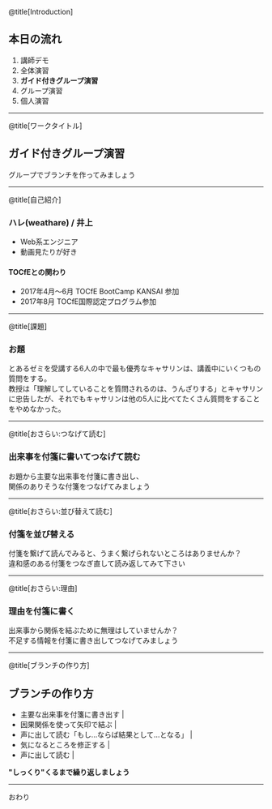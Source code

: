 @title[Introduction]
## 本日の流れ

1. 講師デモ
1. 全体演習
1. **ガイド付きグループ演習**
1. グループ演習
1. 個人演習

---

@title[ワークタイトル]
## ガイド付きグループ演習

グループでブランチを作ってみましょう

---

@title[自己紹介]
### ハレ(weathare) / 井上
- Web系エンジニア
- 動画見たりが好き

#### TOCfEとの関わり
- 2017年4月～6月 TOCfE BootCamp KANSAI 参加
- 2017年8月 TOCfE国際認定プログラム参加

---

@title[課題]
### お題

とあるゼミを受講する6人の中で最も優秀なキャサリンは、講義中にいくつもの質問をする。  
教授は「理解してしていることを質問されるのは、うんざりする」とキャサリンに忠告したが、それでもキャサリンは他の5人に比べてたくさん質問をすることをやめなかった。  

---

@title[おさらい:つなげて読む]
### 出来事を付箋に書いてつなげて読む

お題から主要な出来事を付箋に書き出し、  
関係のありそうな付箋をつなげてみましょう

---

@title[おさらい:並び替えて読む]
### 付箋を並び替える

付箋を繋げて読んでみると、うまく繋げられないところはありませんか？  
違和感のある付箋をつなぎ直して読み返してみて下さい

---

@title[おさらい:理由]
### 理由を付箋に書く

出来事から関係を結ぶために無理はしていませんか？  
不足する情報を付箋に書き出してつなげてみましょう

---

@title[ブランチの作り方]
## ブランチの作り方

- 主要な出来事を付箋に書き出す |
- 因果関係を使って矢印で結ぶ |
- 声に出して読む「もし…ならば結果として…となる」 |
- 気になるところを修正する |
- 声に出して読む |

**"しっくり"くるまで繰り返しましょう**

---

おわり
